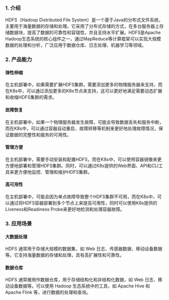 ### 1. 介绍

HDFS（Hadoop Distributed File System）是一个基于Java的分布式文件系统，主要用于海量数据的存储和处理。它采用了分布式存储的方式，在多台服务器上存储数据块，提高了数据的可靠性和容错性，并且支持水平扩展。HDFS是Apache Hadoop生态系统的核心组件之一，通过MapReduce等计算框架可以实现大规模数据的处理和分析，广泛应用于数据仓库、日志处理、机器学习等领域。

### 2. 产品能力

#### 弹性伸缩

在主机部署中，如果需要扩展HDFS集群，需要添加更多的物理服务器来支持，而在K8s中，可以通过添加更多的K8s节点来支持，这可以更好地满足需要动态扩展和收缩HDFS集群的需求。

#### 故障恢复

在主机部署中，如果一个物理服务器发生故障，可能会导致数据丢失和服务中断，而在K8s中，可以通过容器自动重启、故障转移等机制来更好地处理故障情况，保证数据的完整性和服务的可用性。

#### 管理方便

在主机部署中，需要手动安装和配置HDFS，而在K8s中，可以使用容器镜像来更方便地部署和管理HDFS集群。同时，可以通过K8s提供的Web界面、API和CLI工具来更方便地监控、管理和维护HDFS集群。

#### 高可用性

在主机部署中，可能会因为单点故障导致整个HDFS集群不可用，而在K8s中，可以通过将HDFS容器部署到多个节点上来提高可用性，同时可以使用K8s提供的Liveness和Readiness Probe来更好地检测和处理容器故障。

### 3. 应用场景

#### 大数据处理

HDFS 通常用于存储大规模的数据集，如 Web 日志、传感器数据、移动设备数据等。它支持海量数据的存储和处理，具有高扩展性和可靠性。

#### 数据仓库

HDFS 通常被用作数据仓库，用于存储结构化和非结构化数据，如 Web 日志、移动设备数据等。可以使用 Hadoop 生态系统中的工具，如 Apache Hive 和 Apache Flink 等，进行数据的处理和查询。
